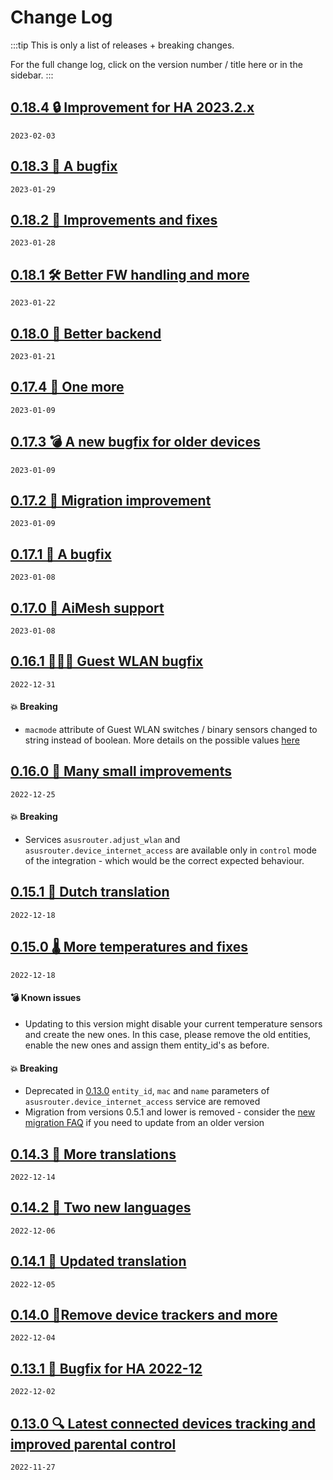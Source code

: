 # Change Log

:::tip This is only a list of releases + breaking changes.

For the full change log, click on the version number / title here or in the sidebar.
:::

## [0.18.4 🔒 Improvement for HA 2023.2.x](/log/0.18.4.html)

`2023-02-03`

## [0.18.3 🐛 A bugfix](/log/0.18.3.html)

`2023-01-29`

## [0.18.2 🐞 Improvements and fixes](/log/0.18.2.html)

`2023-01-28`

## [0.18.1 🛠️ Better FW handling and more](/log/0.18.1.html)

`2023-01-22`

## [0.18.0 🚀 Better backend](/log/0.18.0.html)

`2023-01-21`

## [0.17.4 🐛 One more](/log/0.17.4.html)

`2023-01-09`

## [0.17.3 💣 A new bugfix for older devices](/log/0.17.3.html)

`2023-01-09`

## [0.17.2 🔨 Migration improvement](/log/0.17.2.html)

`2023-01-09`

## [0.17.1 🐛 A bugfix](/log/0.17.1.html)

`2023-01-08`

## [0.17.0 🚀 AiMesh support](/log/0.17.0.html)

`2023-01-08`

## [0.16.1 👨‍👧‍👦 Guest WLAN bugfix](/log/0.16.1.html)

`2022-12-31`

#### 💥 Breaking

- `macmode` attribute of Guest WLAN switches / binary sensors changed to string instead of boolean. More details on the possible values [here](/features/guest-wlan.html#macmode)

## [0.16.0 🎁 Many small improvements](/log/0.16.0.html)

`2022-12-25`

#### 💥 Breaking

- Services `asusrouter.adjust_wlan` and `asusrouter.device_internet_access` are available only in `control` mode of the integration - which would be the correct expected behaviour.

## [0.15.1 📖 Dutch translation](/log/0.15.1.html)

`2022-12-18`

## [0.15.0 🌡️ More temperatures and fixes](/log/0.15.0.html)

`2022-12-18`

#### 💣 Known issues

- Updating to this version might disable your current temperature sensors and create the new ones. In this case, please remove the old entities, enable the new ones and assign them entity_id's as before.

#### 💥 Breaking

- Deprecated in [0.13.0](/log/0.13.0.html) `entity_id`, `mac` and `name` parameters of `asusrouter.device_internet_access` service are removed
- Migration from versions 0.5.1 and lower is removed - consider the [new migration FAQ](/guide/faq/#migration-from-an-old-version) if you need to update from an older version

## [0.14.3 📖 More translations](/log/0.14.3.html)

`2022-12-14`

## [0.14.2 📖 Two new languages](/log/0.14.2.html)

`2022-12-06`

## [0.14.1 📖 Updated translation](/log/0.14.1.html)

`2022-12-05`

## [0.14.0 🎄Remove device trackers and more](/log/0.14.0.html)

`2022-12-04`

## [0.13.1 🐛 Bugfix for HA 2022-12](/log/0.13.1.html)

`2022-12-02`

## [0.13.0 🔍 Latest connected devices tracking and improved parental control](/log/0.13.0.html)

`2022-11-27`
